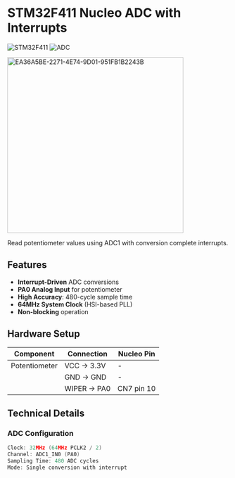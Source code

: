 # STM32F411 Nucleo ADC with Interrupts

![STM32F411](https://img.shields.io/badge/STM32F411-Nucleo-blue)
![ADC](https://img.shields.io/badge/ADC1-Interrupt_Mode-green)

<img src="https://github.com/user-attachments/assets/3c40f655-2922-431f-8795-05a0d89c3244" width="400" alt="EA36A5BE-2271-4E74-9D01-951FB1B2243B">

Read potentiometer values using ADC1 with conversion complete interrupts.

## Features
- **Interrupt-Driven** ADC conversions
- **PA0 Analog Input** for potentiometer
- **High Accuracy**: 480-cycle sample time
- **64MHz System Clock** (HSI-based PLL)
- **Non-blocking** operation


## Hardware Setup
| Component | Connection | Nucleo Pin |
|-----------|------------|------------|
| Potentiometer | VCC → 3.3V | - |
| | GND → GND | - |
| | WIPER → PA0 | CN7 pin 10 |

## Technical Details
### ADC Configuration 
```c
Clock: 32MHz (64MHz PCLK2 / 2)
Channel: ADC1_IN0 (PA0)
Sampling Time: 480 ADC cycles
Mode: Single conversion with interrupt
